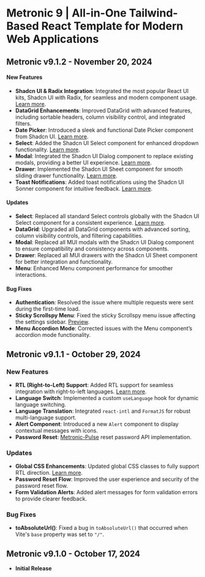 # Metronic 9 | All-in-One Tailwind-Based React Template for Modern Web Applications

## Metronic v9.1.2 - November 20, 2024

#### New Features
- **Shadcn UI & Radix Integration**: Integrated the most popular React UI kits, Shadcn UI with Radix, for seamless and modern component usage. [Learn more](https://ui.shadcn.com/).
- **DataGrid Enhancements**: Improved DataGrid with advanced features, including sortable headers, column visibility control, and integrated filters.
- **Date Picker**: Introduced a sleek and functional Date Picker component from Shadcn UI. [Learn more](https://ui.shadcn.com/docs/components/date-picker).
- **Select**: Added the Shadcn UI Select component for enhanced dropdown functionality. [Learn more](https://ui.shadcn.com/docs/components/select).
- **Modal**: Integrated the Shadcn UI Dialog component to replace existing modals, providing a better UI experience. [Learn more](https://ui.shadcn.com/docs/components/dialog).
- **Drawer**: Implemented the Shadcn UI Sheet component for smooth sliding drawer functionality. [Learn more](https://ui.shadcn.com/docs/components/sheet).
- **Toast Notifications**: Added toast notifications using the Shadcn UI Sonner component for intuitive feedback. [Learn more](https://ui.shadcn.com/docs/components/sonner).

#### Updates
- **Select**: Replaced all standard Select controls globally with the Shadcn UI Select component for a consistent experience. [Learn more](https://ui.shadcn.com/docs/components/select).
- **DataGrid**: Upgraded all DataGrid components with advanced sorting, column visibility controls, and filtering capabilities.
- **Modal**: Replaced all MUI modals with the Shadcn UI Dialog component to ensure compatibility and consistency across components.
- **Drawer**: Replaced all MUI drawers with the Shadcn UI Sheet component for better integration and functionality.
- **Menu**: Enhanced Menu component performance for smoother interactions.

#### Bug Fixes
- **Authentication**: Resolved the issue where multiple requests were sent during the first-time load.
- **Sticky Scrollspy Menu**: Fixed the sticky Scrollspy menu issue affecting the settings sidebar. [Preview](https://keenthemes.com/metronic/tailwind/react/demo1/account/home/settings-sidebar).
- **Menu Accordion Mode**: Corrected issues with the Menu component’s accordion mode functionality.


## Metronic v9.1.1 - October 29, 2024

### New Features
- **RTL (Right-to-Left) Support**: Added RTL support for seamless integration with right-to-left languages. [Learn more](https://keenthemes.com/metronic/tailwind/docs/changelog).
- **Language Switch**: Implemented a custom `useLanguage` hook for dynamic language switching.
- **Language Translation**: Integrated `react-intl` and `FormatJS` for robust multi-language support.
- **Alert Component**: Introduced a new `Alert` component to display contextual messages with icons.
- **Password Reset**: [Metronic-Pulse](https://keenthemes.com/products/metronic-pulse) reset password API implementation.

### Updates
- **Global CSS Enhancements**: Updated global CSS classes to fully support RTL direction. [Learn more](https://keenthemes.com/metronic/tailwind/docs/changelog).
- **Password Reset Flow**: Improved the user experience and security of the password reset flow.
- **Form Validation Alerts**: Added alert messages for form validation errors to provide clearer feedback.

### Bug Fixes
- **toAbsoluteUrl()**: Fixed a bug in `toAbsoluteUrl()` that occurred when Vite's `base` property was set to `"/"`.

## Metronic v9.1.0 - October 17, 2024

- **Initial Release**